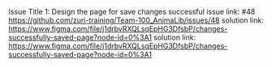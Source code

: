 Issue Title 1: Design the page for save changes successful
issue link: #48 https://github.com/zuri-training/Team-100_AnimaLib/issues/48
solution link: https://www.figma.com/file/j1drbvRXQLsqEpHG3DfsbP/changes-successfully-saved-page?node-id=0%3A1
solution link: https://www.figma.com/file/j1drbvRXQLsqEpHG3DfsbP/changes-successfully-saved-page?node-id=0%3A1
